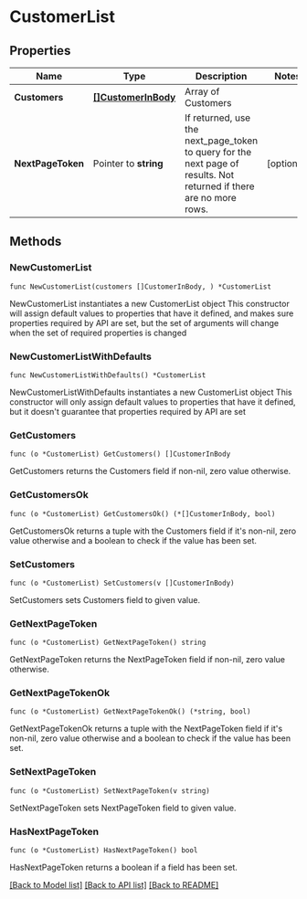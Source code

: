 # CustomerList

## Properties

Name | Type | Description | Notes
------------ | ------------- | ------------- | -------------
**Customers** | [**[]CustomerInBody**](CustomerInBody.md) | Array of Customers | 
**NextPageToken** | Pointer to **string** | If returned, use the next_page_token to query for the next page of results. Not returned if there are no more rows. | [optional] 

## Methods

### NewCustomerList

`func NewCustomerList(customers []CustomerInBody, ) *CustomerList`

NewCustomerList instantiates a new CustomerList object
This constructor will assign default values to properties that have it defined,
and makes sure properties required by API are set, but the set of arguments
will change when the set of required properties is changed

### NewCustomerListWithDefaults

`func NewCustomerListWithDefaults() *CustomerList`

NewCustomerListWithDefaults instantiates a new CustomerList object
This constructor will only assign default values to properties that have it defined,
but it doesn't guarantee that properties required by API are set

### GetCustomers

`func (o *CustomerList) GetCustomers() []CustomerInBody`

GetCustomers returns the Customers field if non-nil, zero value otherwise.

### GetCustomersOk

`func (o *CustomerList) GetCustomersOk() (*[]CustomerInBody, bool)`

GetCustomersOk returns a tuple with the Customers field if it's non-nil, zero value otherwise
and a boolean to check if the value has been set.

### SetCustomers

`func (o *CustomerList) SetCustomers(v []CustomerInBody)`

SetCustomers sets Customers field to given value.


### GetNextPageToken

`func (o *CustomerList) GetNextPageToken() string`

GetNextPageToken returns the NextPageToken field if non-nil, zero value otherwise.

### GetNextPageTokenOk

`func (o *CustomerList) GetNextPageTokenOk() (*string, bool)`

GetNextPageTokenOk returns a tuple with the NextPageToken field if it's non-nil, zero value otherwise
and a boolean to check if the value has been set.

### SetNextPageToken

`func (o *CustomerList) SetNextPageToken(v string)`

SetNextPageToken sets NextPageToken field to given value.

### HasNextPageToken

`func (o *CustomerList) HasNextPageToken() bool`

HasNextPageToken returns a boolean if a field has been set.


[[Back to Model list]](../README.md#documentation-for-models) [[Back to API list]](../README.md#documentation-for-api-endpoints) [[Back to README]](../README.md)


